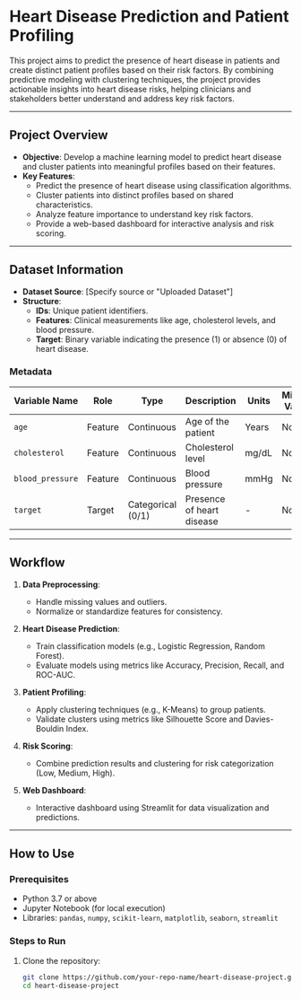 # Heart Disease Prediction and Patient Profiling

This project aims to predict the presence of heart disease in patients and create distinct patient profiles based on their risk factors. By combining predictive modeling with clustering techniques, the project provides actionable insights into heart disease risks, helping clinicians and stakeholders better understand and address key risk factors.

---

## Project Overview

- **Objective**: Develop a machine learning model to predict heart disease and cluster patients into meaningful profiles based on their features.
- **Key Features**:
  - Predict the presence of heart disease using classification algorithms.
  - Cluster patients into distinct profiles based on shared characteristics.
  - Analyze feature importance to understand key risk factors.
  - Provide a web-based dashboard for interactive analysis and risk scoring.

---

## Dataset Information

- **Dataset Source**: [Specify source or "Uploaded Dataset"]
- **Structure**:
  - **IDs**: Unique patient identifiers.
  - **Features**: Clinical measurements like age, cholesterol levels, and blood pressure.
  - **Target**: Binary variable indicating the presence (1) or absence (0) of heart disease.

### Metadata
| **Variable Name** | **Role**     | **Type**         | **Description**                 | **Units**     | **Missing Values** |
|--------------------|--------------|------------------|---------------------------------|---------------|---------------------|
| `age`             | Feature      | Continuous       | Age of the patient             | Years         | No                  |
| `cholesterol`     | Feature      | Continuous       | Cholesterol level              | mg/dL         | No                  |
| `blood_pressure`  | Feature      | Continuous       | Blood pressure                 | mmHg          | No                  |
| `target`          | Target       | Categorical (0/1)| Presence of heart disease       | -             | No                  |

---

## Workflow

1. **Data Preprocessing**:
   - Handle missing values and outliers.
   - Normalize or standardize features for consistency.

2. **Heart Disease Prediction**:
   - Train classification models (e.g., Logistic Regression, Random Forest).
   - Evaluate models using metrics like Accuracy, Precision, Recall, and ROC-AUC.

3. **Patient Profiling**:
   - Apply clustering techniques (e.g., K-Means) to group patients.
   - Validate clusters using metrics like Silhouette Score and Davies-Bouldin Index.

4. **Risk Scoring**:
   - Combine prediction results and clustering for risk categorization (Low, Medium, High).

5. **Web Dashboard**:
   - Interactive dashboard using Streamlit for data visualization and predictions.

---

## How to Use

### Prerequisites
- Python 3.7 or above
- Jupyter Notebook (for local execution)
- Libraries: `pandas`, `numpy`, `scikit-learn`, `matplotlib`, `seaborn`, `streamlit`

### Steps to Run
1. Clone the repository:
   ```bash
   git clone https://github.com/your-repo-name/heart-disease-project.git
   cd heart-disease-project

